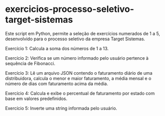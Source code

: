# exercicios-processo-seletivo-target-sistemas
Este script em Python, permite a seleção de exercícios numerados de 1 a 5, desenvolvido para o processo seletivo da empresa Target Sistemas.

Exercício 1: Calcula a soma dos números de 1 a 13.

Exercício 2: Verifica se um número informado pelo usuário pertence à sequência de Fibonacci.

Exercício 3: Lê um arquivo JSON contendo o faturamento diário de uma distribuidora, calcula o menor e maior faturamento, a média mensal e o número de dias com faturamento acima da média.

Exercício 4: Calcula e exibe o percentual de faturamento por estado com base em valores predefinidos.

Exercício 5: Inverte uma string informada pelo usuário.
